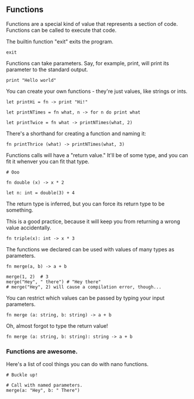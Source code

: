 ## Functions

Functions are a special kind of value that represents a
section of code. Functions can be called to execute that code.

The builtin function "exit" exits the program.

```nano
exit
```

Functions can take parameters. Say, for example, print,
will print its parameter to the standard output.

```nano
print "Hello world"
```

You can create your own functions - they're just values, like
strings or ints.

```nano
let printHi = fn -> print "Hi!"

let printNTimes = fn what, n -> for n do print what

let printTwice = fn what -> printNTimes(what, 2)
```

There's a shorthand for creating a function and naming it:

```nano
fn printThrice (what) -> printNTimes(what, 3)
```

Functions calls will have a "return value." It'll be of some type,
and you can fit it whenver you can fit that type.

```nano
# Ooo

fn double (x) -> x * 2

let n: int = double(3) + 4
```

The return type is inferred, but you can force its return type
to be something.

This is a good practice, because it will keep you from returning
a wrong value accidentally.

```nano
fn triple(x): int -> x * 3
```

The functions we declared can be used with values of many types as parameters.

```nano
fn merge(a, b) -> a + b

merge(1, 2)  # 3
merge("Hey", " there") # "Hey there"
# merge("Hey", 2) will cause a compilation error, though...
```

You can restrict which values can be passed by
typing your input parameters.

```nano
fn merge (a: string, b: string) -> a + b
```

Oh, almost forgot to type the return value!

```nano
fn merge (a: string, b: string): string -> a + b
```

### Functions are awesome.

Here's a list of cool things you can do with nano functions.

```nano
# Buckle up!

# Call with named parameters.
merge(a: "Hey", b: " There")
```
